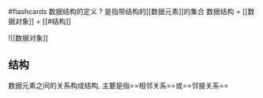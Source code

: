 
#flashcards 数据结构的定义
?
是指带结构的[[数据元素]]的集合
数据结构 = [[数据对象]] + [[#结构]]

![[数据对象]]

## 结构
数据元素之间的关系构成结构, 主要是指==相邻关系==或==邻接关系==
